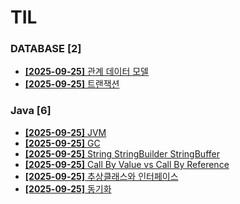 # TIL
 
### DATABASE [2]
- [**[2025-09-25]**  관계 데이터 모델](https://github.com/A-lass/TIL/blob/main/DATABASE/관계_데이터_모델.md)
- [**[2025-09-25]**  트랜잭션](https://github.com/A-lass/TIL/blob/main/DATABASE/트랜잭션.md)
### Java [6]
- [**[2025-09-25]**  JVM](https://github.com/A-lass/TIL/blob/main/Java/JVM.md)
- [**[2025-09-25]**  GC](https://github.com/A-lass/TIL/blob/main/Java/GC.md)
- [**[2025-09-25]**  String StringBuilder StringBuffer](https://github.com/A-lass/TIL/blob/main/Java/String_StringBuilder_StringBuffer.md)
- [**[2025-09-25]**  Call By Value vs Call By Reference](https://github.com/A-lass/TIL/blob/main/Java/Call_By_Value_vs_Call_By_Reference.md)
- [**[2025-09-25]**  추상클래스와 인터페이스](https://github.com/A-lass/TIL/blob/main/Java/추상클래스와_인터페이스.md)
- [**[2025-09-25]**  동기화](https://github.com/A-lass/TIL/blob/main/Java/동기화.md)
